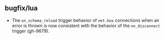 ## bugfix/lua

* The `on_schema_reload` trigger behavior of `net.box` connections when an
  error is thrown is now consistent with the behavior of the `on_disconnect`
  trigger (gh-9679).

